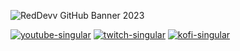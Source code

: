 ![RedDevv GitHub Banner 2023](https://github.com/ARedDevv/ARedDevv/assets/91844316/c0d71774-c869-41dd-87c7-add8bad824bb)

[![youtube-singular](https://cdn.jsdelivr.net/npm/@intergrav/devins-badges@2/assets/compact/social/youtube-singular_vector.svg)](https://www.youtube.com/@RedDevv) [![twitch-singular](https://cdn.jsdelivr.net/npm/@intergrav/devins-badges@2/assets/compact/social/twitch-singular_vector.svg)](https://www.twitch.tv/red_devv/about) [![kofi-singular](https://cdn.jsdelivr.net/npm/@intergrav/devins-badges@3/assets/compact/donate/kofi-singular_vector.svg)](https://ko-fi.com/reddevv)
